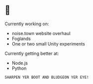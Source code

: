 # 🦀

Currently working on:
- noise.town website overhaul
- Foglands
- One or two small Unity experiments

Currently getting better at:
- Node.js
- Python


```SHARPEN YER BOOT AND BLUDGEON YER EYE!```

<!--
**carector/carector** is a ✨ _special_ ✨ repository because its `README.md` (this file) appears on your GitHub profile.

Here are some ideas to get you started:

- 🔭 I’m currently working on ...
- 🌱 I’m currently learning ...
- 👯 I’m looking to collaborate on ...
- 🤔 I’m looking for help with ...
- 💬 Ask me about ...
- 📫 How to reach me: ...
- 😄 Pronouns: ...
- ⚡ Fun fact: ...
-->
